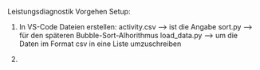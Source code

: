Leistungsdiagnostik Vorgehen Setup:

1. In VS-Code Dateien erstellen:
    activity.csv --> ist die Angabe
    sort.py --> für den späteren Bubble-Sort-Alhorithmus
    load_data.py --> um die Daten im Format csv in eine Liste umzuschreiben

2. 